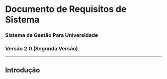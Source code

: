 # Documento de Requisitos de Sistema
### Sistema de Gestão Para Universidade
### Versão 2.0 (Segunda Versão)
---
## Introdução
